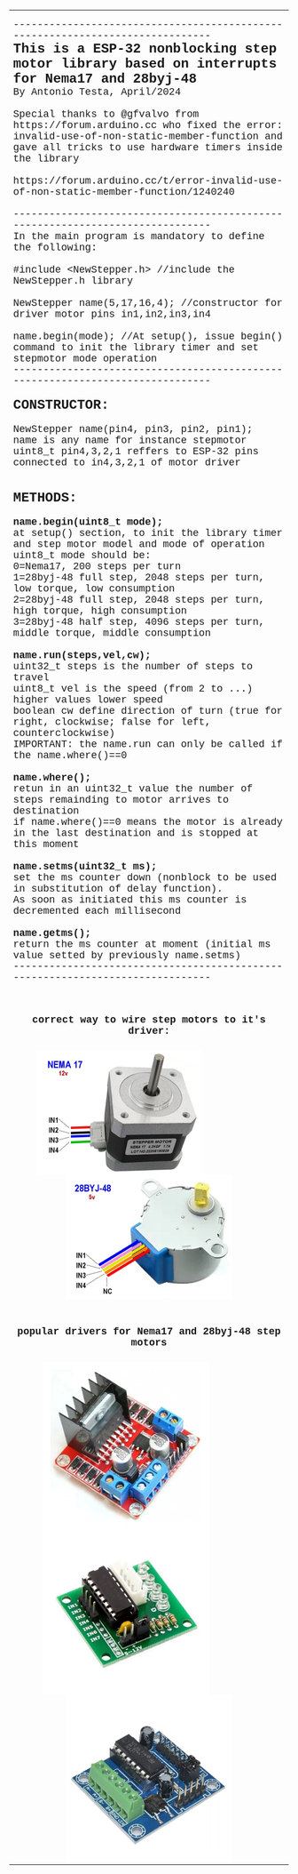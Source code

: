 <html>

<head>
<meta http-equiv="Content-Language" content="pt-br">
<meta http-equiv="Content-Type" content="text/html; charset=windows-1252">
<title>Nova pagina 1</title>
</head>

<body>

<table border="0" width="100%" id="table1" cellspacing="0" cellpadding="0">
	<tr>
		<td align="center">
		<p align="left"><font size="4" face="Courier">
		------------------------------------------------------------------------------<br>
		</font><b><font face="Courier" size="5">This is a ESP-32 nonblocking 
		step motor library based on interrupts for Nema17 and 28byj-48</font></b><font size="4" face="Courier">
		<br>
		By Antonio Testa, April/2024<br>
		<br>
		Special thanks to @gfvalvo from https://forum.arduino.cc who fixed the 
		error: invalid-use-of-non-static-member-function and gave all tricks to 
		use hardware timers inside the library<br>
		<br>
		https://forum.arduino.cc/t/error-invalid-use-of-non-static-member-function/1240240<br>
		<br>
		------------------------------------------------------------------------------<br>
		In the main program is mandatory to define the following:<br>
		<br>
		#include &lt;NewStepper.h&gt; //include the NewStepper.h library <br>
		<br>
		NewStepper name(5,17,16,4); //constructor for driver motor pins 
		in1,in2,in3,in4<br>
		<br>
		name.begin(mode); //At setup(), issue begin() command to init the 
		library timer and set stepmotor mode operation<br>
		------------------------------------------------------------------------------<br>
		<br>
		</font><b><font face="Courier" size="5">CONSTRUCTOR:</font></b><font size="4" face="Courier"><br>
		<br>
		NewStepper name(pin4, pin3, pin2, pin1); <br>
		name is any name for instance stepmotor<br>
		uint8_t pin4,3,2,1 reffers to ESP-32 pins connected to in4,3,2,1 of 
		motor driver<br>
		<br>
		<br>
		</font><font face="Courier" size="5"><b>METHODS:</b></font><font size="4" face="Courier"><br>
		<br>
		<b>name.begin(uint8_t mode);</b><br>
		at setup() section, to init the library timer and step motor model and 
		mode of operation<br>
		uint8_t mode should be:<br>
		0=Nema17, 200 steps per turn<br>
		1=28byj-48 full step, 2048 steps per turn, low torque, low consumption<br>
		2=28byj-48 full step, 2048 steps per turn, high torque, high consumption<br>
		3=28byj-48 half step, 4096 steps per turn, middle torque, middle 
		consumption<br>
		<br>
		<b>name.run(steps,vel,cw);</b><br>
		uint32_t steps is the number of steps to travel<br>
		uint8_t vel is the speed (from 2 to ...) higher values lower speed<br>
		boolean cw define direction of turn (true for right, clockwise; false 
		for left, counterclockwise)<br>
		IMPORTANT: the name.run can only be called if the name.where()==0 <br>
		<br>
		<b>name.where();</b><br>
		retun in an uint32_t value the number of steps remainding to motor 
		arrives to destination<br>
		if name.where()==0 means the motor is already in the last destination 
		and is stopped at this moment<br>
		<br>
		<b>name.setms(uint32_t ms);</b><br>
		set the ms counter down (nonblock to be used in substitution of delay 
		function).<br>
		As soon as initiated this ms counter is decremented each millisecond<br>
		<br>
		<b>name.getms();</b><br>
		return the ms counter at moment (initial ms value setted by previously 
		name.setms)<br>
		------------------------------------------------------------------------------</font><br>
&nbsp;</td>
	</tr>
	<tr>
		<td align="center">
		<b><font face="Courier" size="4"><br>
		correct way to wire step motors to it's driver:<br>
&nbsp;</font></b></td>
	</tr>
	<tr>
		<td align="center">
		<img border="0" src="/NewStepper/images/Nema17.jpg" width="300" height="224" align="middle">&nbsp;&nbsp;&nbsp;&nbsp;&nbsp;&nbsp;&nbsp;&nbsp;&nbsp;&nbsp;&nbsp;&nbsp;&nbsp;&nbsp;&nbsp;&nbsp;&nbsp;&nbsp;&nbsp;&nbsp;&nbsp;&nbsp;&nbsp;&nbsp;&nbsp;&nbsp;&nbsp;&nbsp;
		<img border="0" src="/NewStepper/images/28byj-48.jpg" width="300" height="224" align="middle"></td>
	</tr>
	<tr>
		<td align="center">
		&nbsp;</td>
	</tr>
	<tr>
		<td align="center">
		<b><font size="4" face="Courier"><br>
		popular drivers for Nema17 and 28byj-48 step motors<br>
&nbsp;</font></b></td>
	</tr>
	<tr>
		<td align="center">
		<img border="0" src="/NewStepper/images/L298.jpg" width="300" height="300" align="middle">&nbsp;&nbsp;&nbsp;&nbsp;&nbsp;&nbsp;&nbsp;&nbsp;&nbsp;&nbsp;&nbsp;&nbsp;&nbsp;&nbsp;&nbsp;&nbsp;&nbsp;&nbsp;&nbsp;&nbsp;&nbsp;&nbsp;
		<img border="0" src="/NewStepper/images/ULN2003.jpg" width="300" height="300" align="middle">&nbsp;&nbsp;&nbsp;&nbsp;&nbsp;&nbsp;&nbsp;&nbsp;&nbsp;&nbsp;&nbsp;&nbsp;&nbsp;&nbsp;&nbsp;&nbsp;&nbsp;&nbsp;&nbsp;&nbsp;&nbsp;&nbsp;
		<img border="0" src="/NewStepper/images/L293.jpg" width="300" height="300" align="middle"></td>
	</tr>
</table>

</body>

</html>
